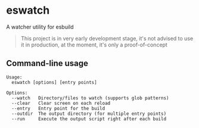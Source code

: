 # eswatch

A watcher utility for esbuild

> This project is in very early development stage, it's not advised to use it in production, at the moment, it's only a proof-of-concept

## Command-line usage

```
Usage:
  eswatch [options] [entry points]

Options:
  --watch   Directory/files to watch (supports glob patterns)
  --clear   Clear screen on each reload
  --entry   Entry point for the build
  --outdir  The output directory (for multiple entry points)
  --run     Execute the output script right after each build
```
